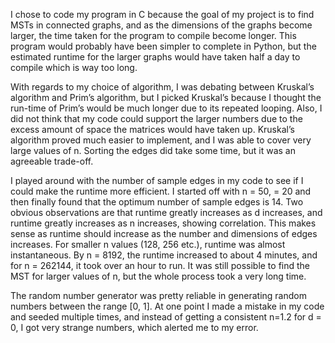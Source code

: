 I chose to code my program in C because the goal of my project is to find MSTs in connected graphs, and as the dimensions of the graphs become larger, the time taken for the program to compile become longer. This program would probably have been simpler to complete in Python, but the estimated runtime for the larger graphs would have taken half a day to compile which is way too long.

With regards to my choice of algorithm, I was debating between Kruskal’s algorithm and Prim’s algorithm, but I picked Kruskal’s because I thought the run-time of Prim’s would be much longer due to its repeated looping. Also, I did not think that my code could support the larger numbers due to the excess amount of space the matrices would have taken up. Kruskal’s algorithm proved much easier to implement, and I was able to cover very large values of n. Sorting the edges did take some time, but it was an agreeable trade-off.

I played around with the number of sample edges in my code to see if I could make the runtime more efficient. I started off with n = 50, = 20 and then finally found that the optimum number of sample edges is 14. Two obvious observations are that runtime greatly increases as d increases, and runtime greatly increases as n increases, showing correlation. This makes sense as runtime should increase as the number and dimensions of edges increases. For smaller n values (128, 256 etc.), runtime was almost instantaneous. By n = 8192, the runtime increased to about 4 minutes, and for n = 262144, it took over an hour to run. It was still possible to find the MST for larger values of n, but the whole process took a very long time.

The random number generator was pretty reliable in generating random numbers between the range [0, 1]. At one point I made a mistake in my code and seeded multiple times, and instead of getting a consistent n=1.2 for d = 0, I got very strange numbers, which alerted me to my error.
